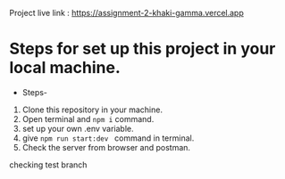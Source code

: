 Project live link : https://assignment-2-khaki-gamma.vercel.app

# Steps for set up this project in your local machine.
 
 * Steps-
 1. Clone this repository in your machine.
 2. Open terminal and `` npm i `` command.
 3. set up your own .env  variable.
 4. give ``npm run start:dev `` command in terminal.
 5. Check the server from browser and postman.

 



checking test branch
